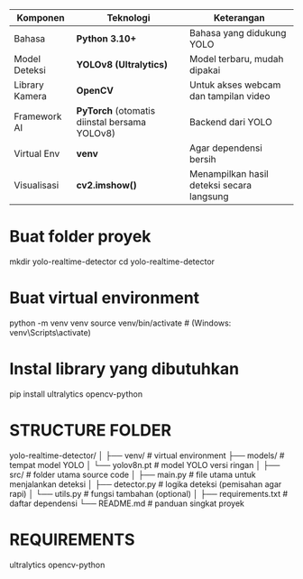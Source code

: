 | Komponen       | Teknologi                                      | Keterangan                                |
| -------------- | ---------------------------------------------- | ----------------------------------------- |
| Bahasa         | **Python 3.10+**                               | Bahasa yang didukung YOLO                 |
| Model Deteksi  | **YOLOv8 (Ultralytics)**                       | Model terbaru, mudah dipakai              |
| Library Kamera | **OpenCV**                                     | Untuk akses webcam dan tampilan video     |
| Framework AI   | **PyTorch** (otomatis diinstal bersama YOLOv8) | Backend dari YOLO                         |
| Virtual Env    | **venv**                                       | Agar dependensi bersih                    |
| Visualisasi    | **cv2.imshow()**                               | Menampilkan hasil deteksi secara langsung |


# Buat folder proyek
mkdir yolo-realtime-detector
cd yolo-realtime-detector

# Buat virtual environment
python -m venv venv
source venv/bin/activate  # (Windows: venv\Scripts\activate)

# Instal library yang dibutuhkan
pip install ultralytics opencv-python

# STRUCTURE FOLDER
yolo-realtime-detector/
│
├── venv/                     # virtual environment
├── models/                   # tempat model YOLO
│   └── yolov8n.pt            # model YOLO versi ringan
│
├── src/                      # folder utama source code
│   ├── main.py               # file utama untuk menjalankan deteksi
│   ├── detector.py           # logika deteksi (pemisahan agar rapi)
│   └── utils.py              # fungsi tambahan (optional)
│
├── requirements.txt          # daftar dependensi
└── README.md                 # panduan singkat proyek

# REQUIREMENTS 
ultralytics
opencv-python
